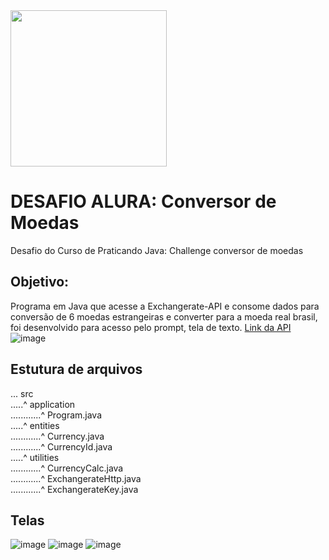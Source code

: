 <img src="https://img.freepik.com/premium-vector/java-vector-icon-design-illustration_1174953-24747.jpg" width="250">

# DESAFIO ALURA: Conversor de Moedas
Desafio do Curso de Praticando Java: Challenge conversor de moedas

## Objetivo:
Programa em Java que acesse a Exchangerate-API e consome dados para conversão de 6 moedas estrangeiras e converter para a moeda real brasil, foi desenvolvido para acesso pelo prompt, tela de texto.
[Link da API](https://www.exchangerate-api.com/)
![image](https://github.com/user-attachments/assets/690e71a4-2444-4064-9ead-5158f1c1d62f) 

## Estutura de arquivos

... src\
.....^ application\
............^ Program.java\
.....^ entities\
............^ Currency.java\
............^ CurrencyId.java\
.....^ utilities\
............^ CurrencyCalc.java\
............^ ExchangerateHttp.java\
............^ ExchangerateKey.java

##  Telas
![image](https://github.com/user-attachments/assets/d0e3c358-0dff-4049-b01f-abd4b45ae9ab)
![image](https://github.com/user-attachments/assets/082b2796-1978-4a29-b669-b323436c1e05)
![image](https://github.com/user-attachments/assets/db6b8232-0b9d-4d2c-aae6-5a9925be0e59)



